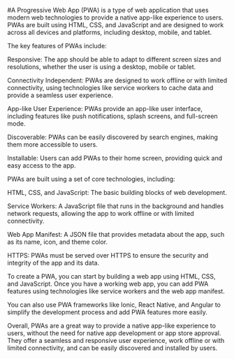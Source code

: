 #A Progressive Web App (PWA) is a type of web application that uses modern web technologies to provide a native app-like experience to users. PWAs are built using HTML, CSS, and JavaScript and are designed to work across all devices and platforms, including desktop, mobile, and tablet.

The key features of PWAs include:

Responsive: The app should be able to adapt to different screen sizes and resolutions, whether the user is using a desktop, mobile or tablet.

Connectivity Independent: PWAs are designed to work offline or with limited connectivity, using technologies like service workers to cache data and provide a seamless user experience.

App-like User Experience: PWAs provide an app-like user interface, including features like push notifications, splash screens, and full-screen mode.

Discoverable: PWAs can be easily discovered by search engines, making them more accessible to users.

Installable: Users can add PWAs to their home screen, providing quick and easy access to the app.

PWAs are built using a set of core technologies, including:

HTML, CSS, and JavaScript: The basic building blocks of web development.

Service Workers: A JavaScript file that runs in the background and handles network requests, allowing the app to work offline or with limited connectivity.

Web App Manifest: A JSON file that provides metadata about the app, such as its name, icon, and theme color.

HTTPS: PWAs must be served over HTTPS to ensure the security and integrity of the app and its data.

To create a PWA, you can start by building a web app using HTML, CSS, and JavaScript. Once you have a working web app, you can add PWA features using technologies like service workers and the web app manifest.

You can also use PWA frameworks like Ionic, React Native, and Angular to simplify the development process and add PWA features more easily.

Overall, PWAs are a great way to provide a native app-like experience to users, without the need for native app development or app store approval. They offer a seamless and responsive user experience, work offline or with limited connectivity, and can be easily discovered and installed by users.